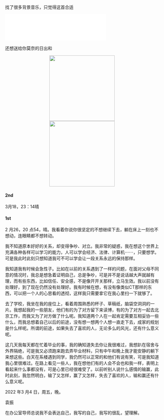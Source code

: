 找了很多背景音乐，只觉得这首合适  
<iframe frameborder="no" border="0" marginwidth="0" marginheight="0" width=330 height=86 src="//music.163.com/outchain/player?type=2&id=817880&auto=1&height=66"></iframe>

还想送给你莫奈的日出和
<div style="text-align:center"><img src="https://github.com/zy2zxy/zy2zxy.github.io/blob/main/1.jpg" width = "214" height = "214" align=center/></div>
<div style="text-align:center"><img src="https://github.com/zy2zxy/zy2zxy.github.io/blob/main/1.jpg" width = "214" height = "214" align=center/></div>

#### 2nd

3月18，23：14晴





#### 1st

2 月26，20 点54，晴。我看着你说你很坚定的不想继续下去，躺在床上一刻也不想动，连眼睛都不想转动。

我不知道原本好好的关系，却变得争吵、对立。我非常的疑惑，我在想这个世界上充满各种各样可以学习的能力，人可以学会经济、法律、计算机⋯⋯，只要想学。可是我此时此刻只想知道我可不可以学会让一段关系永远的保持那样。

我知道我有时候会急性子。比如在以前的关系遇到了一样的问题，在面对父母不同意的情况时，我总是想急着证明自己，总是争吵，可是并不是说话越大声就越有理，而有些东西，比如信任、安全感，不是像开开关那样，立马生效。我以前没有处理好，到了现在仍然没有处理好。我有时候在想，有没有像类似CT那样的东西，可以把一个人的心思看的透彻，这样我只需要拿它在我心里扫一下就够了。

去了学校，我坐在我的座位上，看着周围熟悉的杯子、草稿纸，脑袋空洞洞的一片。我想起我的一些朋友，他们有的为了对方留下来读博，有的为了对方一起去北京工作，而我又为了对方做了什么呢。我知道两个人在一起肯定需要互相妥协一些什么，而我总想着自己以后的前途，没有想一想两个人想一直走下去，成家的规划是什么样呢。所谓的前途，如果失去了喜欢的人，无论多么的风光，还有什么意义呢。

这几天我每天都在忙着毕业的事，我的确知道失去你让我很难过，我想趴在宿舍与外界隔绝，可是我又必须跑来跑去弄毕业材料，只有中午和晚上我才能安静的躺下来想这些。白天在系楼遇到同学，我仍然可以正常的和他们有说有笑，可是我知道我心里很难过。在路上看见一些人，我在想他们有的人会不会也和我一样，表明上看起来什么事都没有，可是心里已经很难受了。以前听别人说什么感情的输赢，此时此刻，我忽然明白，输了又怎样，赢了又怎样，失去了喜欢的人，输和赢还有什么意义呢。

2022 年3 月4 日，周五，晚。

袁振

在办公室导师总说我不会表达自己，我写的自己，我写的很乱，望理解。
